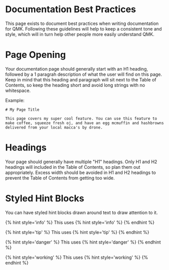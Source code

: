 # Documentation Best Practices

This page exists to document best practices when writing documentation for QMK. Following these guidelines will help to keep a consistent tone and style, which will in turn help other people more easily understand QMK.

# Page Opening

Your documentation page should generally start with an H1 heading, followed by a 1 paragrah description of what the user will find on this page. Keep in mind that this heading and paragraph will sit next to the Table of Contents, so keep the heading short and avoid long strings with no whitespace.

Example:

```
# My Page Title

This page covers my super cool feature. You can use this feature to make coffee, squeeze fresh oj, and have an egg mcmuffin and hashbrowns delivered from your local macca's by drone.
```

# Headings

Your page should generally have multiple "H1" headings. Only H1 and H2 headings will included in the Table of Contents, so plan them out appropriately. Excess width should be avoided in H1 and H2 headings to prevent the Table of Contents from getting too wide.

# Styled Hint Blocks

You can have styled hint blocks drawn around text to draw attention to it.

{% hint style='info' %}
This uses \{\% hint style='info' \%\}
{% endhint %}

{% hint style='tip' %}
This uses \{\% hint style='tip' \%\}
{% endhint %}

{% hint style='danger' %}
This uses \{\% hint style='danger' \%\}
{% endhint %}

{% hint style='working' %}
This uses \{\% hint style='working' \%\}
{% endhint %}
